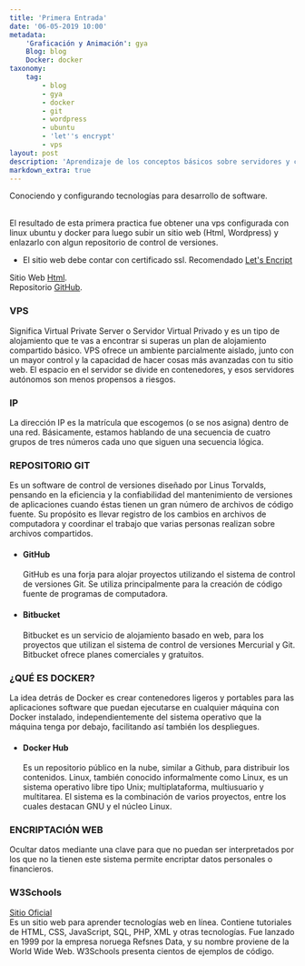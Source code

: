 ```yaml
---
title: 'Primera Entrada'
date: '06-05-2019 10:00'
metadata:
    'Graficación y Animación': gya
    Blog: blog
    Docker: docker
taxonomy:
    tag:
        - blog
        - gya
        - docker
        - git
        - wordpress
        - ubuntu
        - 'let''s encrypt'
        - vps
layout: post
description: 'Aprendizaje de los conceptos básicos sobre servidores y creación de sitios web'
markdown_extra: true
---
```


Conociendo y configurando tecnologías para desarrollo de software.

<br>El resultado de esta primera practica fue obtener una vps configurada
con linux ubuntu y docker para luego subir un sitio web (Html, Wordpress)
y enlazarlo con algun repositorio de control de versiones.

- El sitio web debe contar con certificado ssl. Recomendado [Let's Encript](https://letsencrypt.org)

Sitio Web [Html](https://blog.alexkbza.com/blog).<br>
Repositorio [GitHub](https://www.github.com/DenisCabezaV).

### VPS
Significa Virtual Private Server o Servidor Virtual Privado y es un tipo de alojamiento que te vas a encontrar si superas un plan de alojamiento compartido básico. VPS ofrece un ambiente parcialmente aislado, junto con un mayor control y la capacidad de hacer cosas más avanzadas con tu sitio web. El espacio en el servidor se divide en contenedores, y esos servidores autónomos son menos propensos a riesgos.

### IP
La dirección IP es la matrícula que escogemos (o se nos asigna) dentro de una red. Básicamente, estamos hablando de una secuencia de cuatro grupos de tres números cada uno que siguen una secuencia lógica.

### REPOSITORIO GIT
Es un software de control de versiones diseñado por Linus Torvalds, pensando en la eficiencia y la confiabilidad del mantenimiento de versiones de aplicaciones cuando éstas tienen un gran número de archivos de código fuente. Su propósito es llevar registro de los cambios en archivos de computadora y coordinar el trabajo que varias personas realizan sobre archivos compartidos.
- #### GitHub
    GitHub es una forja para alojar proyectos utilizando el sistema de control de versiones Git. Se utiliza principalmente para la creación de código fuente de programas de computadora.
    
- #### Bitbucket
    Bitbucket es un servicio de alojamiento basado en web, para los proyectos que utilizan el sistema de control de versiones Mercurial y Git. Bitbucket ofrece planes comerciales y gratuitos.
    
### ¿QUÉ ES DOCKER?
La idea detrás de Docker es crear contenedores ligeros y portables para las aplicaciones software que puedan ejecutarse en cualquier máquina con Docker instalado, independientemente del sistema operativo que la máquina tenga por debajo, facilitando así también los despliegues.
- #### Docker Hub
    Es un repositorio público en la nube, similar a Github, para distribuir los contenidos.
Linux, también conocido informalmente como Linux, es un sistema operativo libre tipo Unix; multiplataforma, multiusuario y multitarea. El sistema es la combinación de varios proyectos, entre los cuales destacan GNU y el núcleo Linux.

### ENCRIPTACIÓN WEB
Ocultar datos mediante una clave para que no puedan ser interpretados por los que no la tienen este sistema permite encriptar datos personales o financieros.

### W3Schools
[Sitio Oficial](https://www.w3schools.com/)<br>
Es un sitio web para aprender tecnologías web en línea. Contiene tutoriales de HTML, CSS, JavaScript, SQL, PHP, XML y otras tecnologías. Fue lanzado en 1999 por la empresa noruega Refsnes Data, y su nombre proviene de la World Wide Web. W3Schools presenta cientos de ejemplos de código.
